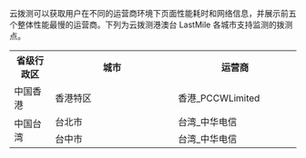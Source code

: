 云拨测可以获取用户在不同的运营商环境下页面性能耗时和网络信息，并展示前五个整体性能最慢的运营商。下列为云拨测港澳台 LastMile 各城市支持监测的拨测点。



<table>
<tr>
<th style = "width:10%">省级行政区</td>
    <th style = "width:30%">城市</td>
    <th style = "width:30%">运营商</td>
    </tr>
    <tr >
    <td >中国香港</td>
    <td >香港特区</td>
    <td>香港_PCCWLimited</td>
    </tr>
    <tr >
    <td rowspan=2 >中国台湾</td>
    <td>台北市</td>
    <td>台湾_中华电信</td>
    </tr>
    <tr >
    <td>台中市</td>
    <td>台湾_中华电信</td>
    </tr>
    </table>



